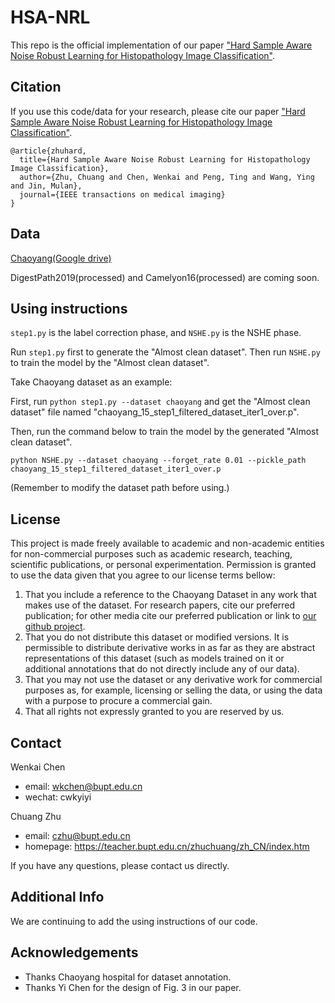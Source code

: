 # HSA-NRL
This repo is the official implementation of our paper ["Hard Sample Aware Noise Robust Learning for Histopathology Image Classification"](https://ieeexplore.ieee.org/document/9600806).

## Citation
If you use this code/data for your research, please cite our paper ["Hard Sample Aware Noise Robust Learning for Histopathology Image Classification"](https://ieeexplore.ieee.org/document/9600806).

```
@article{zhuhard,
  title={Hard Sample Aware Noise Robust Learning for Histopathology Image Classification},
  author={Zhu, Chuang and Chen, Wenkai and Peng, Ting and Wang, Ying and Jin, Mulan},
  journal={IEEE transactions on medical imaging}
}
```


## Data
[Chaoyang(Google drive)](https://drive.google.com/open?id=1xsrHjn-WyHGazYtpMqHo9h2w349eYCYO&authuser=bupt.ai.cz%40gmail.com&usp=drive_fs)

DigestPath2019(processed) and Camelyon16(processed) are coming soon.

## Using instructions
`step1.py` is the label correction phase, and `NSHE.py` is the NSHE phase. 

Run `step1.py` first to generate the "Almost clean dataset". Then run `NSHE.py` to train the model by the "Almost clean dataset".

Take Chaoyang dataset as an example:

First, run `python step1.py --dataset chaoyang` and get the "Almost clean dataset" file named "chaoyang_15_step1_filtered_dataset_iter1_over.p".

Then, run the command below to train the model by the generated "Almost clean dataset".

`python NSHE.py --dataset chaoyang --forget_rate 0.01 --pickle_path chaoyang_15_step1_filtered_dataset_iter1_over.p` 

(Remember to modify the dataset path before using.)

## License

This project is made freely available to academic and non-academic entities for non-commercial purposes such as academic research, teaching, scientific publications, or personal experimentation. Permission is granted to use the data given that you agree to our license terms bellow:

1. That you include a reference to the Chaoyang Dataset in any work that makes use of the dataset. For research papers, cite our preferred publication; for other media cite our preferred publication or link to [our github project](https://github.com/bupt-ai-cz/HSA-NRL).
2. That you do not distribute this dataset or modified versions. It is permissible to distribute derivative works in as far as they are abstract representations of this dataset (such as models trained on it or additional annotations that do not directly include any of our data).
3. That you may not use the dataset or any derivative work for commercial purposes as, for example, licensing or selling the data, or using the data with a purpose to procure a commercial gain.
4. That all rights not expressly granted to you are reserved by us.




## Contact

Wenkai Chen
- email: wkchen@bupt.edu.cn
- wechat: cwkyiyi

Chuang Zhu
- email: czhu@bupt.edu.cn
- homepage: https://teacher.bupt.edu.cn/zhuchuang/zh_CN/index.htm

If you have any questions, please contact us directly.

## Additional Info
We are continuing to add the using instructions of our code.

## Acknowledgements

- Thanks Chaoyang hospital for dataset annotation.
- Thanks Yi Chen for the design of Fig. 3 in our paper.


